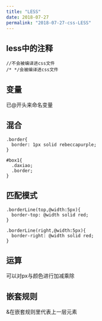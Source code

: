 ```yaml
---
title: "LESS"
date: 2018-07-27
permalink: "2018-07-27-css-LESS"
---
```








## less中的注释

```less
//不会被编译进css文件
/* */会被编译进css文件
```

##  变量

已@开头来命名变量

## 混合

```less
.border{
  border: 1px solid rebeccapurple;
}

#box1{
  .daxiao;
  .border;
}
```

## 匹配模式

```less
.borderLine(top,@width:5px){
  border-top: @width solid red;
}

.borderLine(right,@width:5px){
  border-right: @width solid red;
}
```

## 运算

可以对px与颜色进行加减乘除

## 嵌套规则

&在嵌套规则里代表上一层元素